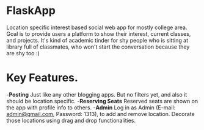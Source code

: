 # FlaskApp
Location specific interest based social web app for mostly college area.
Goal is to provide users a platform to show their interest, current classes, and projects.
It's kind of academic tinder for shy people who is sitting at library full of classmates, who
won't start the conversation because they are shy too :)

# Key Features.
-**Posting**
Just like any other blogging apps. But no filters yet, and also it should be location specific.
-**Reserving Seats**
Reserved seats are shown on the app with profile info to others.
-**Admin**
Log in as Admin (E-mail: admin@gmail.com, Password: 1313), to add and remove location. Decorate
those locations using drag and drop functionalities.
